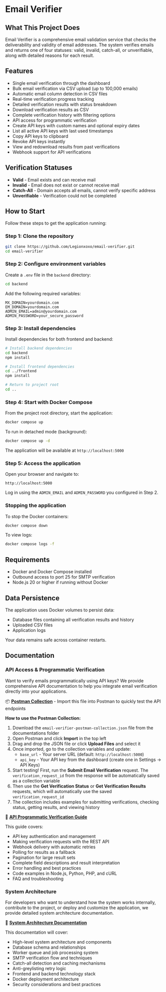 # Email Verifier

## What This Project Does

Email Verifier is a comprehensive email validation service that checks the deliverability and validity of email addresses. The system verifies emails and returns one of four statuses: valid, invalid, catch-all, or unverifiable, along with detailed reasons for each result.

## Features

- Single email verification through the dashboard
- Bulk email verification via CSV upload (up to 100,000 emails)
- Automatic email column detection in CSV files
- Real-time verification progress tracking
- Detailed verification results with status breakdown
- Download verification results as CSV
- Complete verification history with filtering options
- API access for programmatic verification
- Create API keys with custom names and optional expiry dates
- List all active API keys with last used timestamps
- Copy API keys to clipboard
- Revoke API keys instantly
- View and redownload results from past verifications
- Webhook support for API verifications

## Verification Statuses

- **Valid** - Email exists and can receive mail
- **Invalid** - Email does not exist or cannot receive mail
- **Catch-All** - Domain accepts all emails, cannot verify specific address
- **Unverifiable** - Verification could not be completed

## How to Start

Follow these steps to get the application running:

### Step 1: Clone the repository

```bash
git clone https://github.com/Legionxoxo/email-verifier.git
cd email-verifier
```

### Step 2: Configure environment variables

Create a `.env` file in the `backend` directory:

```bash
cd backend
```

Add the following required variables:

```env
MX_DOMAIN=yourdomain.com
EM_DOMAIN=yourdomain.com
ADMIN_EMAIL=admin@yourdomain.com
ADMIN_PASSWORD=your_secure_password
```

### Step 3: Install dependencies

Install dependencies for both frontend and backend:

```bash
# Install backend dependencies
cd backend
npm install

# Install frontend dependencies
cd ../frontend
npm install

# Return to project root
cd ..
```

### Step 4: Start with Docker Compose

From the project root directory, start the application:

```bash
docker compose up
```

To run in detached mode (background):

```bash
docker compose up -d
```

The application will be available at `http://localhost:5000`

### Step 5: Access the application

Open your browser and navigate to:

```
http://localhost:5000
```

Log in using the `ADMIN_EMAIL` and `ADMIN_PASSWORD` you configured in Step 2.

### Stopping the application

To stop the Docker containers:

```bash
docker compose down
```

To view logs:

```bash
docker compose logs -f
```

## Requirements

- Docker and Docker Compose installed
- Outbound access to port 25 for SMTP verification
- Node.js 20 or higher if running without Docker

## Data Persistence

The application uses Docker volumes to persist data:
- Database files containing all verification results and history
- Uploaded CSV files
- Application logs

Your data remains safe across container restarts.

## Documentation

### API Access & Programmatic Verification

Want to verify emails programmatically using API keys? We provide comprehensive API documentation to help you integrate email verification directly into your applications.

📦 **[Postman Collection](./documentations/email-verifier-postman-collection.json)** - Import this file into Postman to quickly test the API endpoints

**How to use the Postman Collection:**
1. Download the `email-verifier-postman-collection.json` file from the documentations folder
2. Open Postman and click **Import** in the top left
3. Drag and drop the JSON file or click **Upload Files** and select it
4. Once imported, go to the collection variables and update:
   - `base_url` - Your server URL (default: `http://localhost:5000`)
   - `api_key` - Your API key from the dashboard (create one in Settings → API Keys)
5. Start testing! First, run the **Submit Email Verification** request. The `verification_request_id` from the response will be automatically saved as a collection variable
6. Then use the **Get Verification Status** or **Get Verification Results** requests, which will automatically use the saved `verification_request_id`
7. The collection includes examples for submitting verifications, checking status, getting results, and viewing history

📖 **[API Programmatic Verification Guide](./documentations/api-programmatic-verification-guide.md)**

This guide covers:
- API key authentication and management
- Making verification requests with the REST API
- Webhook delivery with automatic retries
- Polling for results as a fallback
- Pagination for large result sets
- Complete field descriptions and result interpretation
- Error handling and best practices
- Code examples in Node.js, Python, PHP, and cURL
- FAQ and troubleshooting

### System Architecture

For developers who want to understand how the system works internally, contribute to the project, or deploy and customize the application, we provide detailed system architecture documentation.

📖 **[System Architecture Documentation](./documentations/system-architecture.md)**

This documentation will cover:
- High-level system architecture and components
- Database schema and relationships
- Worker queue and job processing system
- SMTP verification flow and techniques
- Catch-all detection and caching mechanisms
- Anti-greylisting retry logic
- Frontend and backend technology stack
- Docker deployment architecture
- Security considerations and best practices
